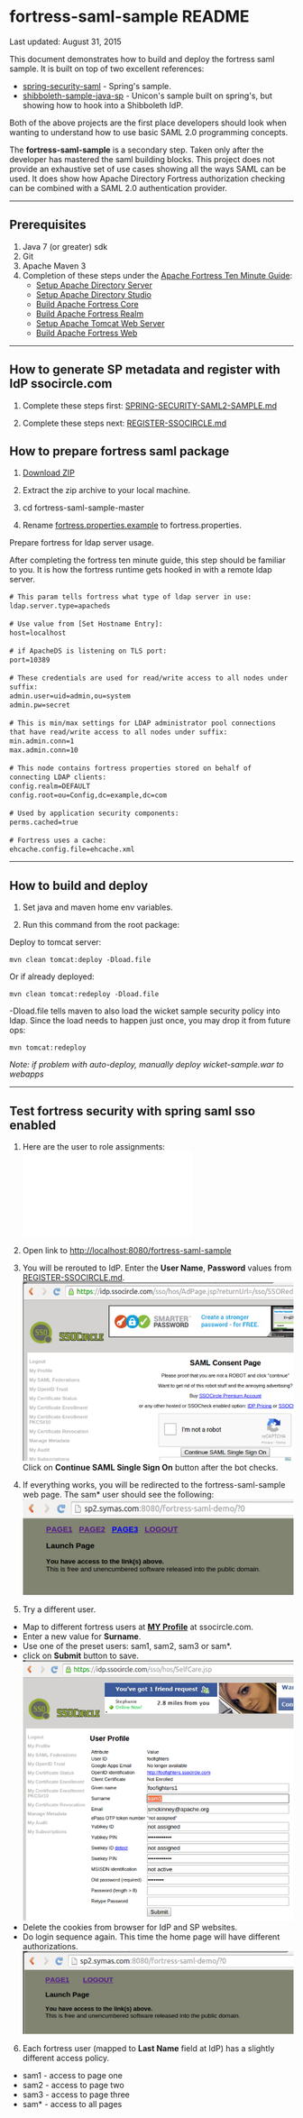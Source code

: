 # fortress-saml-sample README

 Last updated: August 31, 2015

 This document demonstrates how to build and deploy the fortress saml sample.  It is built on top of two excellent references:
  * [spring-security-saml](https://github.com/spring-projects/spring-security-saml) - Spring's sample.
  * [shibboleth-sample-java-sp](https://github.com/UniconLabs/shibboleth-sample-java-sp) - Unicon's sample built on spring's, but showing how to hook into a Shibboleth IdP.

 Both of the above projects are the first place developers should look when wanting to understand how to use basic SAML 2.0 programming concepts.

 The **fortress-saml-sample** is a secondary step.  Taken only after the developer has mastered the saml building blocks.  This project does not provide
 an exhaustive set of use cases showing all the ways SAML can be used.  It does show how Apache Directory Fortress authorization checking can be combined with a SAML 2.0
 authentication provider.

-------------------------------------------------------------------------------
## Prerequisites
1. Java 7 (or greater) sdk
2. Git
3. Apache Maven 3
4. Completion of these steps under the [Apache Fortress Ten Minute Guide](http://directory.apache.org/fortress/gen-docs/latest/apidocs/org/apache/directory/fortress/core/doc-files/ten-minute-guide.html):
    * [Setup Apache Directory Server](http://directory.apache.org/fortress/gen-docs/latest/apidocs/org/apache/directory/fortress/core/doc-files/apache-directory-server.html)
    * [Setup Apache Directory Studio](http://directory.apache.org/fortress/gen-docs/latest/apidocs/org/apache/directory/fortress/core/doc-files/apache-directory-studio.html)
    * [Build Apache Fortress Core](http://directory.apache.org/fortress/gen-docs/latest/apidocs/org/apache/directory/fortress/core/doc-files/apache-fortress-core.html)
    * [Build Apache Fortress Realm](http://directory.apache.org/fortress/gen-docs/latest/apidocs/org/apache/directory/fortress/core/doc-files/apache-fortress-realm.html)
    * [Setup Apache Tomcat Web Server](http://directory.apache.org/fortress/gen-docs/latest/apidocs/org/apache/directory/fortress/core/doc-files/apache-tomcat.html)
    * [Build Apache Fortress Web](http://directory.apache.org/fortress/gen-docs/latest/apidocs/org/apache/directory/fortress/core/doc-files/apache-fortress-web.html)

-------------------------------------------------------------------------------
## How to generate SP metadata and register with IdP ssocircle.com

1. Complete these steps first: [SPRING-SECURITY-SAML2-SAMPLE.md](SPRING-SECURITY-SAML2-SAMPLE.md)

2. Complete these steps next: [REGISTER-SSOCIRCLE.md](REGISTER-SSOCIRCLE.md)

## How to prepare fortress saml package

1. [Download ZIP](https://github.com/shawnmckinney/fortress-saml-sample/archive/master.zip)

2. Extract the zip archive to your local machine.

3. cd fortress-saml-sample-master

4. Rename [fortress.properties.example](src/main/resources/fortress.properties.example) to fortress.properties.

 Prepare fortress for ldap server usage.

 After completing the fortress ten minute guide, this step should be familiar to you.  It is how the fortress runtime gets hooked in with a remote ldap server.
 ```properties
# This param tells fortress what type of ldap server in use:
ldap.server.type=apacheds

# Use value from [Set Hostname Entry]:
host=localhost

# if ApacheDS is listening on TLS port:
port=10389

# These credentials are used for read/write access to all nodes under suffix:
admin.user=uid=admin,ou=system
admin.pw=secret

# This is min/max settings for LDAP administrator pool connections that have read/write access to all nodes under suffix:
min.admin.conn=1
max.admin.conn=10

# This node contains fortress properties stored on behalf of connecting LDAP clients:
config.realm=DEFAULT
config.root=ou=Config,dc=example,dc=com

# Used by application security components:
perms.cached=true

# Fortress uses a cache:
ehcache.config.file=ehcache.xml
 ```

-------------------------------------------------------------------------------
## How to build and deploy

1. Set java and maven home env variables.

2. Run this command from the root package:

  Deploy to tomcat server:
  ```maven
 mvn clean tomcat:deploy -Dload.file
  ```

  Or if already deployed:
  ```maven
 mvn clean tomcat:redeploy -Dload.file
  ```

   -Dload.file tells maven to also load the wicket sample security policy into ldap.  Since the load needs to happen just once, you may drop it from future ops:
  ```maven
 mvn tomcat:redeploy
  ```
 *Note: if problem  with auto-deploy, manually deploy wicket-sample.war to webapps*

-------------------------------------------------------------------------------

## Test fortress security with spring saml sso enabled

 1. Here are the user to role assignments:
 ![fortress-saml-sample security policy](src/main/javadoc/doc-files/fortress-saml-sample-security-policy.xml)

 2. Open link to [http://localhost:8080/fortress-saml-sample](http://localhost:8080/fortress-saml-sample)

 3. You will be rerouted to IdP.  Enter the **User Name**, **Password** values from [REGISTER-SSOCIRCLE.md](REGISTER-SSOCIRCLE.md).
 ![IdP Login Page](src/main/javadoc/doc-files/SSO-Circle-IdP-Login-Page.png "IdP Login Page")
 Click on **Continue SAML Single Sign On** button after the bot checks.

 4. If everything works, you will be redirected to the fortress-saml-sample web page.  The sam* user should see the following:
 ![sam*](src/main/javadoc/doc-files/Fortress-Saml-Demo-SuperUser.png "Home Page - sam*")

 5. Try a different user.
  * Map to different fortress users at [**MY Profile**](https://idp.ssocircle.com/sso/hos/SelfCare.jsp) at ssocircle.com.
  * Enter a new value for **Surname**.
  * Use one of the preset users: sam1, sam2, sam3 or sam*.
  * click on **Submit** button to save.
  ![User Profile Page](src/main/javadoc/doc-files/SSO-Circle-Change-Sam1-User.png "User Profile Page")
  * Delete the cookies from browser for IdP and SP websites.
  * Do login sequence again.  This time the home page will have different authorizations.
  ![sam1](src/main/javadoc/doc-files/Fortress-Saml-User1-Page.png "Home Page - sam1")

 6. Each fortress user (mapped to **Last Name** field at IdP) has a slightly different access policy.
  * sam1 - access to page one
  * sam2 - access to page two
  * sam3 - access to page three
  * sam* - access to all pages